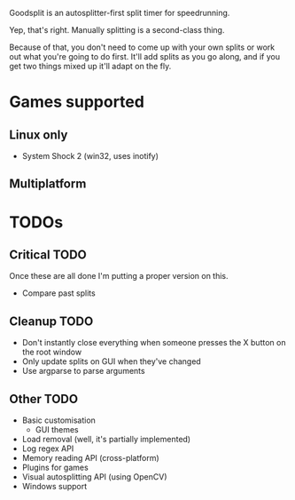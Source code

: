Goodsplit is an autosplitter-first split timer for speedrunning.

Yep, that's right. Manually splitting is a second-class thing.

Because of that, you don't need to come up with your own splits or work out what you're going to do first. It'll add splits as you go along, and if you get two things mixed up it'll adapt on the fly.

# Games supported

## Linux only

* System Shock 2 (win32, uses inotify)

## Multiplatform

# TODOs

## Critical TODO

Once these are all done I'm putting a proper version on this.

* Compare past splits

## Cleanup TODO

* Don't instantly close everything when someone presses the X button on the root window
* Only update splits on GUI when they've changed
* Use argparse to parse arguments

## Other TODO

* Basic customisation
  * GUI themes
* Load removal (well, it's partially implemented)
* Log regex API
* Memory reading API (cross-platform)
* Plugins for games
* Visual autosplitting API (using OpenCV)
* Windows support

